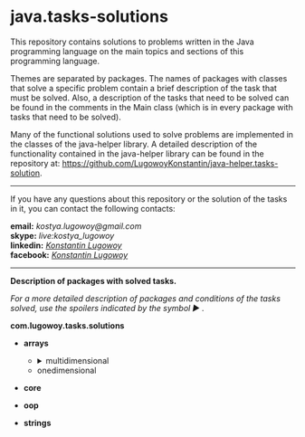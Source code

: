 # java.tasks-solutions

This repository contains solutions to problems written in the Java programming language on the main topics and sections of this programming language.

Themes are separated by packages. The names of packages with classes that solve a specific problem contain a brief description of the task that must be solved. Also, a description of the tasks that need to be solved can be found in the comments in the Main class (which is in every package with tasks that need to be solved).

Many of the functional solutions used to solve problems are implemented in the classes of the java-helper library. A detailed description of the functionality contained in the java-helper library can be found in the repository at: https://github.com/LugowoyKonstantin/java-helper.tasks-solution.

---

If you have any questions about this repository or the solution of the tasks in it, you can contact the following contacts:

**email:** _kostya.lugowoy@gmail.com_  
**skype:** _live:kostya_lugowoy_  
**linkedin:** _[Konstantin Lugowoy](https://www.linkedin.com/in/lugowoy-konstantin/)_  
**facebook:** _[Konstantin Lugowoy](https://www.facebook.com/lugowoy.konstantin)_  

---

**Description of packages with solved tasks.**

_For a more detailed description of packages and conditions of the tasks solved,
use the spoilers indicated by the symbol ► ._

**com.lugowoy.tasks.solutions** <br> 
* **arrays**
    * <details>
        <summary>multidimensional</summary><br>
        <details>
            <summary>1) calculateMatrixDeterminant</summary>
            <blockquote> Calculate the matrix determinant.</blockquote>
            <blockquote> Рассчитать определитель матрицы.</blockquote>
        </details>
        <details>
            <summary>2) calculateNormsOfMatrix</summary>
            <blockquote> Calculate norms of the matrix.</blockquote>
            <blockquote> Рассчитать нормы матрицы.</blockquote>
        </details>
        <details>
            <summary>3) compressMatrixByDeletingRowsAndColumnsWithZeros</summary><br>
            <blockquote> Compress the matrix by deleting rows and columns filled with zeros from it.</blockquote>
            <blockquote> Сжать матрицу, удалив из нее строки и столбцы, заполненные нулями.</blockquote>
        </details>
        <details>
            <summary>4) constructPascalTriangle</summary><br>
            <blockquote> Write a program that builds a Pascal triangle to a depth of 12.
                Each number of a triangle is stored in an array of the appropriate length,
                and the array of rows is stored in an array, the elements of which are 12 arrays of type int.</blockquote>
            <blockquote> Напишите программу, которая строит треугольник Паскаля на глубину до 12.
                Каждое число треугольника сохраняется в массиве соответствующей длины,
                а массив строк хранится в массиве, элементами которого являются 12 массивов типа int.</blockquote>
        </details>
        <details>
            <summary>5) convertMatrixRowsSoThatZeroLocatedAfterAllOthers</summary><br>
            <blockquote> Convert the rows of the matrix so that the elements equal to zero are located after all the others.</blockquote>
            <blockquote> Преобразуйте строки матрицы так, чтобы элементы, равные нулю, были расположены после всех остальных.</blockquote>
        </details>
        <details>
            <summary>6) findAllLocalMaximumsOfMatrixAndTheirNumber</summary>
            <blockquote> Find all local maximums of the matrix and their number.</blockquote>
            <blockquote> Найти все локальные максимумы матрицы и их количество.</blockquote>
        </details>
        <details>
            <summary>7) findAllLocalMinimumsOfMatrixAndTheirNumber</summary>
            <blockquote> Find all local minimums of the matrix and their number.</blockquote>
            <blockquote> Найти все локальные минимумы матрицы и их количество.</blockquote>
        </details>
        <details>
            <summary>8) findLargestNumberOfDecreasingElementsOfMatrix</summary>
            <blockquote> Find and display the largest number of consecutive descending matrix elements.</blockquote>
            <blockquote> Найдите и отобразите наибольшее количество убывающих элементов	матрицы, идущих подряд.</blockquote>
        </details>
        <details>
            <summary>9) findLargestNumberOfIncreasingElementsOfMatrix</summary>
            <blockquote> Find and display the largest number of consecutive ascending matrix elements.</blockquote>
            <blockquote> Найдите и отобразите наибольшее количество возрастающих элементов матрицы, идущих подряд.</blockquote>
        </details>
        <details>
            <summary>10) findNumberOfAllSaddlePointsOfMatrix</summary>
            <blockquote> Find the number of all saddle points of the matrix.</blockquote>
            <blockquote> Найти количество всех седловых точек матрицы.</blockquote>
        </details>
        <details>
            <summary>11) findSumBetweenFirstAndSecondPositiveElementsInRows</summary>
            <blockquote>Find the sum of matrix elements located between the first and second positive elements of each row.</blockquote>
            <blockquote>Найти сумму матричных элементов, расположенных между первым и вторым положительными элементами каждой строки.</blockquote>
        </details>
        <details>
            <summary>12) firstFormationOfSquareMatrixOfOrderUsingTemplate</summary>
            <blockquote>Form a square matrix of order n according to a given pattern.</blockquote>
            <blockquote>Сформируйте квадратную матрицу порядка n в соответствии с заданным шаблоном.</blockquote>
        </details>
        <details>
            <summary>13) moveMinimumElementIUsingPermutationOfRowsAndColumns</summary>
            <blockquote>Move the minimum matrix element to the specified location using permutation of rows and columns.</blockquote>
            <blockquote>Переместите минимальный матричный элемент в указанное место, используя перестановку строк и столбцов.</blockquote>
        </details>
        <details>
            <summary>14) performCyclicShiftOfGivenMatrixByCertainNumber</summary>
            <blockquote>Perform a cyclic shift of a given matrix by a certain number of positions to the right (left, up, down).</blockquote>
            <blockquote>Выполните циклический сдвиг данной матрицы на определенное количество позиций вправо (влево, вверх, вниз).</blockquote>
        </details>
        <details>
            <summary>15) rearrangeElementsOfMatrixInAscendingOrderAlongDiagonal</summary>
            <blockquote>Rearrange the elements of a square real matrix in ascending order along the diagonal.</blockquote>
            <blockquote>Переставьте элементы квадратной вещественной матрицы в возрастающем порядке по диагонали.</blockquote>
        </details>
        <details>
            <summary>16) rearrangeElementsOfMatrixInDescendingOrderAlongDiagonal</summary>
            <blockquote>Rearrange the elements of a square real matrix in descending order along the diagonal.</blockquote>
            <blockquote>Переставьте элементы квадратной вещественной матрицы в убывающем порядке по диагонали.</blockquote>
        </details>
        <details>
            <summary>17) rearrangeMatrixColumnsSoThatCharacteristicsOfColumnsDecrease</summary>
            <blockquote>Rebuild the given matrix, rearranging the columns in it so that the values of their characteristics decrease.</blockquote>
            <blockquote>Перестройте заданную матрицу, переставив в ней столбцы так, чтобы значения их характеристик уменьшились.</blockquote>
        </details>
        <details>
            <summary>18) rearrangeMatrixColumnsSoThatCharacteristicsOfColumnsIncrease</summary>
            <blockquote>Rebuild the given matrix, rearranging the columns in it so that the values of their characteristics increase.</blockquote>
            <blockquote>Перестройте заданную матрицу, переставив в ней столбцы так, чтобы значения их характеристик увеличились.</blockquote>
        </details>
        <details>
            <summary>19) rearrangeMatrixRowsSoThatCharacteristicsOfRowsDecrease</summary>
            <blockquote>Rebuild the given matrix, rearranging the rows in it so that the values of their characteristics decrease.</blockquote>
            <blockquote>Перестройте заданную матрицу, переставляя строки в ней так, чтобы значения их характеристик уменьшилось.</blockquote>
        </details>
        <details>
            <summary>20) rearrangeMatrixRowsSoThatCharacteristicsOfRowsIncrease</summary>
            <blockquote>Rebuild the given matrix, rearranging the rows in it so that the values of their characteristics increase.</blockquote>
            <blockquote>Перестройте заданную матрицу, переставляя строки в ней так, чтобы значения их характеристик увнличилось.</blockquote>
        </details>
        <details>
            <summary>21) rearrangeRowsOfMatrixSoThatElementsInRowsOfResultingMatrixIncrease</summary>
            <blockquote>Rebuild the matrix, rearranging the rows in it so that the elements in the rows of the resulting matrix are increased.</blockquote>
            <blockquote>Постройте матрицу, переставляя строки в ней так, чтобы элементы в строках результирующей матрицы увеличились.</blockquote>
        </details>
        <details>
            <summary>22) rebuildMatrixBySubtractingArithmeticMeanFromRowElements</summary>
            <blockquote>Rebuild the matrix by subtracting from the elements of each row of the matrix the arithmetic mean of the elements of the row.</blockquote>
            <blockquote>Постройте матрицу, вычитая из элементов каждой строки матрицы среднее арифметическое значений элементов строки.</blockquote>
        </details>
        <details>
            <summary>23) removeFromMatrixAllRowsAndColumnsContainingMaximumElement</summary>
            <blockquote>Find the maximum element(s) in the matrix and remove from the matrix all the rows and columns containing it.</blockquote>
            <blockquote>Найдите максимальный элемент в матрице и удалите из матрицы все строки и столбцы, содержащие его.</blockquote>
        </details>
        <details>
            <summary>24) rotateMatrixByCertainNumberOfDegrees</summary>
            <blockquote>Rotation of the matrix by a certain number of degrees.</blockquote>
            <blockquote>Вращение матрицы на определенное количество градусов.</blockquote>
        </details>
        <details>
            <summary>25) roundAllElementsOfMatrixToInteger</summary>
            <blockquote>Round all elements of the matrix to an integer.</blockquote>
            <blockquote>Округлить все элементы матрицы до целого числа.</blockquote>
        </details>
        <details>
            <summary>26) secondFormationOfSquareMatrixOfOrderUsingTemplate</summary>
            <blockquote>Form a square matrix of order n according to a given pattern.</blockquote>
            <blockquote>Формируем квадратную матрицу порядка n по заданному шаблону.</blockquote>
        </details>
        <details>
            <summary>27) sortColumnsInAscendingOrderOfKthRowElements</summary>
            <blockquote>Sort the columns in ascending order of values of the elements of k-th row.</blockquote>
            <blockquote>Сортировать столбцы в порядке возрастания значений элементов k-й строки.</blockquote>
        </details>
        <details>
            <summary>28) sortColumnsInDescendingOrderOfKthRowElements</summary>
            <blockquote>Sort the columns in descending order of values of the elements of k-th row.</blockquote>
            <blockquote>Сортировать столбцы в порядке убывания значений элементов k-й строки.</blockquote>
        </details>
        <details>
            <summary>29) sortRowsInAscendingOrderOfKthColumnElements</summary>
            <blockquote>Sort the rows in ascending order of values of the elements of k-th column.</blockquote>
            <blockquote>Сортировать строки в порядке возрастания значений элементов k-го столбца.</blockquote>
        </details>
        <details>
            <summary>30) sortRowsInDescendingOrderOfKthColumnElements</summary>
            <blockquote>Sort the rows of matrix in descending order of values of the elements of k-th column.</blockquote>
            <blockquote>Сортировать строки в порядке убывания значений элементов k-й строки.</blockquote>
        </details>
        <details>
            <summary>31) thirdFormationOfSquareMatrixOfOrderUsingTemplate</summary>
            <blockquote>Form a square matrix of order n according to a given pattern.</blockquote>
            <blockquote>Формируем квадратную матрицу порядка n по заданному шаблону.</blockquote>
        </details>
        <details>
            <summary>32) transposeSquareMatrix</summary>
            <blockquote>Transpose square matrix.</blockquote>
            <blockquote>Транспонировать квадратную матрицу.</blockquote>
        </details>
      </details>
    * onedimensional
* **core**

* **oop**

* **strings**
